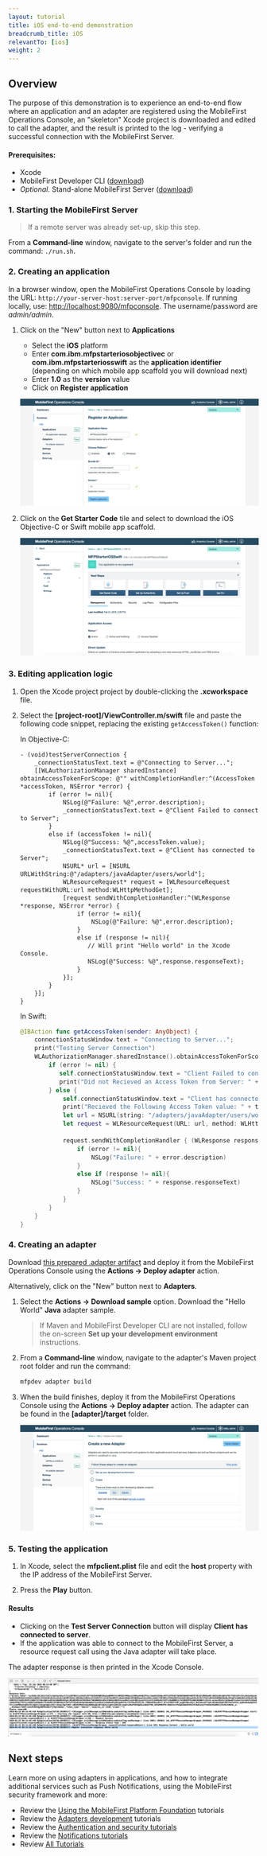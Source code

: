 ```yaml
---
layout: tutorial
title: iOS end-to-end demonstration
breadcrumb_title: iOS
relevantTo: [ios]
weight: 2
---
```

## Overview
The purpose of this demonstration is to experience an end-to-end flow where an application and an adapter are registered using the MobileFirst Operations Console, an "skeleton" Xcode project is downloaded and edited to call the adapter, and the result is printed to the log - verifying a successful connection with the MobileFirst Server.

#### Prerequisites:

* Xcode
* MobileFirst Developer CLI ([download]({{site.baseurl}}/downloads))
* *Optional*. Stand-alone MobileFirst Server ([download]({{site.baseurl}}/downloads))

### 1. Starting the MobileFirst Server

> If a remote server was already set-up, skip this step.

From a **Command-line** window, navigate to the server's folder and run the command: `./run.sh`.

### 2. Creating an application

In a browser window, open the MobileFirst Operations Console by loading the URL: `http://your-server-host:server-port/mfpconsole`. If running locally, use: [http://localhost:9080/mfpconsole](http://localhost:9080/mfpconsole). The username/password are *admin/admin*.
 
1. Click on the "New" button next to **Applications**
    * Select the **iOS** platform
    * Enter **com.ibm.mfpstarteriosobjectivec** or **com.ibm.mfpstarteriosswift** as the **application identifier** (depending on which mobile app scaffold you will download next)
    * Enter **1.0** as the **version** value
    * Click on **Register application**

    ![Image of selecting platform, and providing an identifier and version](register-an-application-ios.png)
 
2. Click on the **Get Starter Code** tile and select to download the iOS Objective-C or Swift mobile app scaffold.

    ![Image of download a sample application](download-starter-code-ios.png)
    
### 3. Editing application logic

1. Open the Xcode project project by double-clicking the **.xcworkspace** file.

2. Select the **[project-root]/ViewController.m/swift** file and paste the following code snippet, replacing the existing `getAccessToken()` function:
 
    In Objective-C:

    ```objc
    - (void)testServerConnection {
        _connectionStatusText.text = @"Connecting to Server...";
        [[WLAuthorizationManager sharedInstance] obtainAccessTokenForScope: @"" withCompletionHandler:^(AccessToken *accessToken, NSError *error) {        
            if (error != nil){            
                NSLog(@"Failure: %@",error.description);
                _connectionStatusText.text = @"Client Failed to connect to Server";
            }
            else if (accessToken != nil){            
                NSLog(@"Success: %@",accessToken.value);
                _connectionStatusText.text = @"Client has connected to Server";
                NSURL* url = [NSURL URLWithString:@"/adapters/javaAdapter/users/world"];
                WLResourceRequest* request = [WLResourceRequest requestWithURL:url method:WLHttpMethodGet];
                [request sendWithCompletionHandler:^(WLResponse *response, NSError *error) {
                    if (error != nil){
                        NSLog(@"Failure: %@",error.description);
                    }
                    else if (response != nil){
                       // Will print "Hello world" in the Xcode Console.
                       NSLog(@"Success: %@",response.responseText);
                    }
                }];
            }        
        }];    
    }
    ```
    
    In Swift:
    
    ```swift
    @IBAction func getAccessToken(sender: AnyObject) {
        connectionStatusWindow.text = "Connecting to Server...";
        print("Testing Server Connection")
        WLAuthorizationManager.sharedInstance().obtainAccessTokenForScope(nil) { (token, error) -> Void in
            if (error != nil) {
               self.connectionStatusWindow.text = "Client Failed to connect to Server"
               print("Did not Recieved an Access Token from Server: " + error.description)
            } else {
                self.connectionStatusWindow.text = "Client has connected to Server"
                print("Recieved the Following Access Token value: " + token.value)
                let url = NSURL(string: "/adapters/javaAdapter/users/world")
                let request = WLResourceRequest(URL: url, method: WLHttpMethodGet)
               
                request.sendWithCompletionHandler { (WLResponse response, NSError error) -> Void in
                    if (error != nil){
                        NSLog("Failure: " + error.description)
                    }
                    else if (response != nil){
                        NSLog("Success: " + response.responseText)
                    }
                }
            }
        }
    }
    ```

### 4. Creating an adapter
Download [this prepared .adapter artifact](../javaAdapter.adapter) and deploy it from the MobileFirst Operations Console using the **Actions → Deploy adapter** action.

Alternatively, click on the "New" button next to **Adapters**.  
        
1. Select the **Actions → Download sample** option. Download the "Hello World" **Java** adapter sample.

    > If Maven and MobileFirst Developer CLI are not installed, follow the on-screen **Set up your development environment** instructions.

2. From a **Command-line** window, navigate to the adapter's Maven project root folder and run the command:

    ```bash
    mfpdev adapter build
    ```

3. When the build finishes, deploy it from the MobileFirst Operations Console using the **Actions → Deploy adapter** action. The adapter can be found in the **[adapter]/target** folder.
    
    ![Image of create an adapter](create-an-adapter.png)


### 5. Testing the application

1. In Xcode, select the **mfpclient.plist** file and edit the **host** property with the IP address of the MobileFirst Server.

2. Press the **Play** button.

#### Results
* Clicking on the **Test Server Connection** button will display **Client has connected to server**.
* If the application was able to connect to the MobileFirst Server, a resource request call using the Java adapter will take place.

The adapter response is then printed in the Xcode Console.

![Image of application that successfully called a resource from the MobileFirst Server ](success_response.png)

## Next steps
Learn more on using adapters in applications, and how to integrate additional services such as Push Notifications, using the MobileFirst security framework and more:

- Review the [Using the MobileFirst Platform Foundation](../../using-the-mfpf-sdk/) tutorials
- Review the [Adapters development](../../adapters/) tutorials
- Review the [Authentication and security tutorials](../../authentication-and-security/)
- Review the [Notifications tutorials](../../notifications/)
- Review [All Tutorials](../../all-tutorials)
